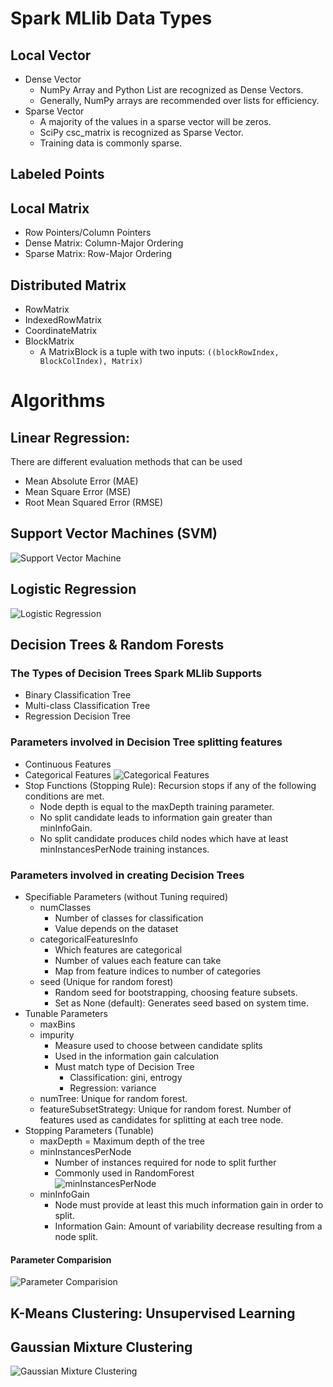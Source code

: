 # Spark MLlib Data Types
## Local Vector
* Dense Vector 
  - NumPy Array and Python List are recognized as Dense Vectors. 
  - Generally, NumPy arrays are recommended over lists for efficiency. 
* Sparse Vector
  - A majority of the values in a sparse vector will be zeros. 
  - SciPy csc_matrix is recognized as Sparse Vector. 
  - Training data is commonly sparse. 

## Labeled Points

## Local Matrix
* Row Pointers/Column Pointers 
* Dense Matrix: Column-Major Ordering
* Sparse Matrix: Row-Major Ordering

## Distributed Matrix 
* RowMatrix
* IndexedRowMatrix
* CoordinateMatrix
* BlockMatrix
  - A MatrixBlock is a tuple with two inputs: `((blockRowIndex, BlockColIndex), Matrix)`

# Algorithms 
## Linear Regression: 
There are different evaluation methods that can be used
* Mean Absolute Error (MAE)
* Mean Square Error (MSE)
* Root Mean Squared Error (RMSE)

## Support Vector Machines (SVM)
![Support Vector Machine](SupportVectorMachine.png)

## Logistic Regression
![Logistic Regression](LogisticRegression.png)

## Decision Trees & Random Forests
### The Types of Decision Trees Spark MLlib Supports
* Binary Classification Tree
* Multi-class Classification Tree
* Regression Decision Tree

### Parameters involved in Decision Tree splitting features
* Continuous Features
* Categorical Features
  ![Categorical Features](CategoricalFeatures.png) 
* Stop Functions (Stopping Rule): Recursion stops if any of the following conditions are met. 
  - Node depth is equal to the maxDepth training parameter.
  - No split candidate leads to information gain greater than minInfoGain. 
  - No split candidate produces child nodes which have at least minInstancesPerNode training instances. 
  
### Parameters involved in creating Decision Trees
* Specifiable Parameters (without Tuning required)
  - numClasses
    * Number of classes for classification
    * Value depends on the dataset
  - categoricalFeaturesInfo
    * Which features are categorical 
    * Number of values each feature can take
    * Map from feature indices to number of categories
  - seed (Unique for random forest)
    * Random seed for bootstrapping, choosing feature subsets. 
    * Set as None (default): Generates seed based on system time. 
* Tunable Parameters
  - maxBins
  - impurity
    * Measure used to choose between candidate splits
    * Used in the information gain calculation
    * Must match type of Decision Tree
      - Classification: gini, entrogy
      - Regression: variance
  - numTree: Unique for random forest. 
  - featureSubsetStrategy: Unique for random forest. Number of features used as candidates for splitting at each tree node. 
* Stopping Parameters (Tunable)
  - maxDepth = Maximum depth of the tree
  - minInstancesPerNode
    * Number of instances required for node to split further
    * Commonly used in RandomForest  
  ![minInstancesPerNode](minInstancesPerNode.PNG)
  - minInfoGain
    * Node must provide at least this much information gain in order to split. 
    * Information Gain: Amount of variability decrease resulting from a node split. 

#### Parameter Comparision 
![Parameter Comparision](decision-tree-and-random-forest-parameter-comparision.PNG)

## K-Means Clustering: Unsupervised Learning
## Gaussian Mixture Clustering
![Gaussian Mixture Clustering](GaussianMixtureClustering.png)
